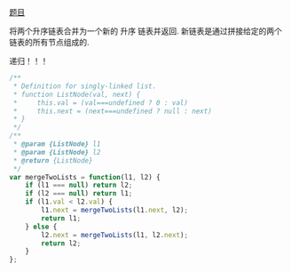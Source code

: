 [题目](https://leetcode.cn/leetbook/read/linked-list/fnzd1/)

将两个升序链表合并为一个新的 升序 链表并返回. 新链表是通过拼接给定的两个链表的所有节点组成的.  


递归！！！
```js
/**
 * Definition for singly-linked list.
 * function ListNode(val, next) {
 *     this.val = (val===undefined ? 0 : val)
 *     this.next = (next===undefined ? null : next)
 * }
 */
/**
 * @param {ListNode} l1
 * @param {ListNode} l2
 * @return {ListNode}
 */
var mergeTwoLists = function(l1, l2) {
    if (l1 === null) return l2;
    if (l2 === null) return l1;
    if (l1.val < l2.val) {
        l1.next = mergeTwoLists(l1.next, l2);
        return l1;
    } else {
        l2.next = mergeTwoLists(l1, l2.next);
        return l2;
    }
};
```